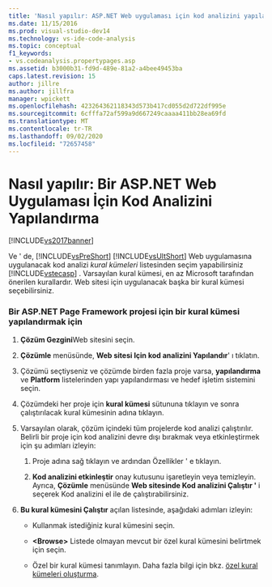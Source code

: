 ```yaml
---
title: 'Nasıl yapılır: ASP.NET Web uygulaması için kod analizini yapılandırma | Microsoft Docs'
ms.date: 11/15/2016
ms.prod: visual-studio-dev14
ms.technology: vs-ide-code-analysis
ms.topic: conceptual
f1_keywords:
- vs.codeanalysis.propertypages.asp
ms.assetid: b3000b31-fd9d-489e-81a2-a4bee49453ba
caps.latest.revision: 15
author: jillre
ms.author: jillfra
manager: wpickett
ms.openlocfilehash: 423264362118343d573b417cd055d2d722df995e
ms.sourcegitcommit: 6cfffa72af599a9d667249caaaa411bb28ea69fd
ms.translationtype: MT
ms.contentlocale: tr-TR
ms.lasthandoff: 09/02/2020
ms.locfileid: "72657458"
---
```

# <a name="how-to-configure-code-analysis-for-an-aspnet-web-application"></a>Nasıl yapılır: Bir ASP.NET Web Uygulaması İçin Kod Analizini Yapılandırma
[!INCLUDE[vs2017banner](../includes/vs2017banner.md)]

Ve ' de, [!INCLUDE[vsPreShort](../includes/vspreshort-md.md)] [!INCLUDE[vsUltShort](../includes/vsultshort-md.md)] Web uygulamasına uygulanacak kod analizi *kural kümeleri* listesinden seçim yapabilirsiniz [!INCLUDE[vstecasp](../includes/vstecasp-md.md)] . Varsayılan kural kümesi, en az Microsoft tarafından önerilen kurallardır. Web sitesi için uygulanacak başka bir kural kümesi seçebilirsiniz.

### <a name="to-configure-a-rule-set-for-an-aspnet-page-framework-project"></a>Bir ASP.NET Page Framework projesi için bir kural kümesi yapılandırmak için

1. **Çözüm Gezgini**Web sitesini seçin.

2. **Çözümle** menüsünde, **Web sitesi Için kod analizini Yapılandır**' ı tıklatın.

3. Çözümü seçtiyseniz ve çözümde birden fazla proje varsa, **yapılandırma** ve **Platform** listelerinden yapı yapılandırması ve hedef işletim sistemini seçin.

4. Çözümdeki her proje için **kural kümesi** sütununa tıklayın ve sonra çalıştırılacak kural kümesinin adına tıklayın.

5. Varsayılan olarak, çözüm içindeki tüm projelerde kod analizi çalıştırılır. Belirli bir proje için kod analizini devre dışı bırakmak veya etkinleştirmek için şu adımları izleyin:

    1. Proje adına sağ tıklayın ve ardından Özellikler ' e tıklayın.

    2. **Kod analizini etkinleştir** onay kutusunu işaretleyin veya temizleyin. Ayrıca, **Çözümle** menüsünde **Web sitesinde Kod analizini Çalıştır '** i seçerek Kod analizini el ile de çalıştırabilirsiniz.

6. **Bu kural kümesini Çalıştır** açılan listesinde, aşağıdaki adımları izleyin:

    - Kullanmak istediğiniz kural kümesini seçin.

    - **\<Browse>** Listede olmayan mevcut bir özel kural kümesini belirtmek için seçin.

    - Özel bir kural kümesi tanımlayın. Daha fazla bilgi için bkz. [özel kural kümeleri oluşturma](../code-quality/creating-custom-code-analysis-rule-sets.md).
